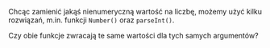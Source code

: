 Chcąc zamienić jakąś nienumeryczną wartość na liczbę, możemy użyć kilku rozwiązań, m.in. funkcji `Number()` oraz `parseInt()`.

Czy obie funkcje zwracają te same wartości dla tych samych argumentów?
